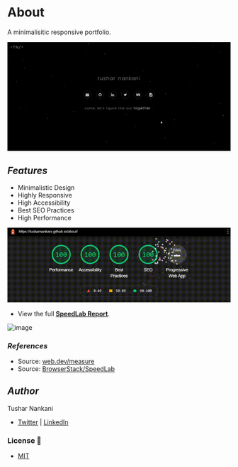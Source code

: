 # About

A minimalisitic responsive portfolio.

![about-demo](image/README/about-demo.gif)

## *Features*

- Minimalistic Design
- Highly Responsive
- High Accessibility
- Best SEO Practices
- High Performance

![lighthouse](image/README/lighthouse-report.gif)

- View the full **[SpeedLab Report](https://www.browserstack.com/speedlab/report/e8c0f01b64862ece7cd367271b2eaca95a908304)**.

![image](https://user-images.githubusercontent.com/61280281/116779448-fdce4400-aa93-11eb-92c9-b705e6661e56.png)

### *References*

- Source: [web.dev/measure](https://web.dev/measure/)
- Source: [BrowserStack/SpeedLab](https://www.browserstack.com/speedlab)


## *Author*

Tushar Nankani

- [Twitter](https://twitter.com/tusharnankanii) | [LinkedIn](https://www.linkedin.com/in/tusharnankani/)

### License 📜

- [MIT](LICENSE)
